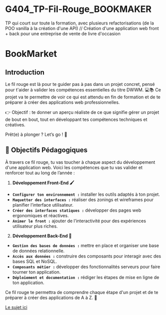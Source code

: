 # G404_TP-Fil-Rouge_BOOKMAKER

TP qui court sur toute la formation, avec plusieurs refactorisations (de la POO vanilla à la création d'une API) // Création d'une application web front + back pour une entreprise de vente de livre d'occasion

# BookMarket

## Introduction

Le fil rouge est là pour te guider pas à pas dans un projet concret, pensé pour t'aider à valider les compétences essentielles du titre DWWM. 💻📚 Ce projet va te permettre de voir ce qui est attendu en fin de formation et de te préparer à créer des applications web professionnelles.

👉 Objectif : te donner un aperçu réaliste de ce que signifie gérer un projet de bout en bout, tout en développant tes compétences techniques et créatives.

Prêt(e) à plonger ? Let’s go ! 🚀

## 🎯 Objectifs Pédagogiques

À travers ce fil rouge, tu vas toucher à chaque aspect du développement d'une application web. Voici les compétences que tu vas valider et renforcer tout au long de l’année :

1. **Développement Front-End 🖌️**

  - **`Configurer ton environnement :`** installer les outils adaptés à ton projet.
  - **`Maquetter des interfaces :`** réaliser des zonings et wireframes pour planifier l’interface utilisateur.
  - **`Créer des interfaces statiques :`** développer des pages web ergonomiques et réactives.
  - **`Animer le front :`** ajouter de l’interactivité pour des expériences utilisateur plus riches.

2. **Développement Back-End 🔧**

  - **`Gestion des bases de données :`** mettre en place et organiser une base de données relationnelle.
  - **`Accès aux données :`** construire des composants pour interagir avec des bases SQL et NoSQL.
  - **`Composants métier :`** développer des fonctionnalités serveurs pour faire tourner ton application.
  - **`Déploiement et documentation :`** rédiger les étapes de mise en ligne de ton application.
  
Ce fil rouge te permettra de comprendre chaque étape d'un projet et de te préparer à créer des applications de A à Z. 🚀

[Le sujet ici](./SUJET_TD.md)
